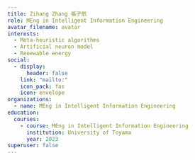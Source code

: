 ```yaml
---
title: Zihang Zhang 張子航
role: MEng in Intelligent Information Engineering
avatar_filename: avatar
interests:
  - Meta-heuristic algorithms
  - Artificial neuron model
  - Renewable energy
social:
  - display:
      header: false
    link: "mailto:"
    icon_pack: fas
    icon: envelope
organizations:
  - name: MEng in Intelligent Information Engineering
education:
  courses:
    - course: MEng in Intelligent Information Engineering
      institution: University of Toyama
      year: 2023
superuser: false
---
```


